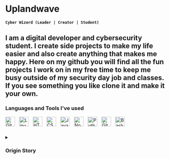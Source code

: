 # Uplandwave

**`Cyber Wizerd (Leader | Creator | Student)`**

I am a digital developer and cybersecurity student. I create side projects to make my life easier and also create anything that makes me happy. Here on my github you will find all the fun projects I work on in my free time to keep me busy outside of my security day job and classes. If you see something you like clone it and make it your own. 
---

### Languages and Tools I've used

<!-- <img align="left" alt="Java" width="30px" style="padding-right:10px;" src="https://cdn.jsdelivr.net/gh/devicons/devicon/icons/java/arch-linux.svg"/> -->
<img align="left" alt="Git" width="30px" style="padding-right:10px;" src="https://cdn.jsdelivr.net/gh/devicons/devicon/icons/git/git-original.svg" />
<img align="left" alt="Linux" width="30px" style="padding-right:10px;" src="https://cdn.jsdelivr.net/gh/devicons/devicon/icons/linux/linux-original.svg" />
<img align="left" alt="HTML" width="30px" style="padding-right:10px;" src="https://cdn.jsdelivr.net/gh/devicons/devicon/icons/html5/html5-plain.svg" />
<img align="left" alt="CSS" width="30px" style="padding-right:10px;" src="https://cdn.jsdelivr.net/gh/devicons/devicon/icons/css3/css3-plain.svg" />
<img align="left" alt="JavaScript" width="30px" style="padding-right:10px;" src="https://cdn.jsdelivr.net/gh/devicons/devicon/icons/javascript/javascript-plain.svg" />
<img align="left" alt="NodeJS" width="30px" style="padding-right:10px;" src="https://cdn.jsdelivr.net/gh/devicons/devicon/icons/nodejs/nodejs-original.svg" />
<img align="left" alt="Python" width="30px" style="padding-right:10px;" src="https://cdn.jsdelivr.net/gh/devicons/devicon/icons/python/python-plain.svg" />
<img align="left" alt="GitHub" width="30px" style="padding-right:10px;" src="https://cdn.jsdelivr.net/gh/devicons/devicon/icons/github/github-original.svg" />
<img align="left" alt="Bash" width="30px" style="padding-right:10px;" src="https://cdn.jsdelivr.net/gh/devicons/devicon/icons/bash/bash-original.svg" />
<br />

#

<details>
 <summary><h3>Origin Story</h3></summary>
When I first started school I was a business student studying entrepreneurship and management. I love business found all the classes extremely interesting especially all of the case studies we had on the leaders of the companies. These leaders had an impact on me. I wanted to be like them and be at the head of my own empire. Then as I was walking though a society fair the cybersecurity society representative gave me a cart to their in-house CTF challenge. Computers were definitely something I liked using and after that first CTF I was hooked. I fell head over heals for cybersecurity and opened up a passion I did not know I had. Business leadership is still something I love and I am still working on becoming the head of my own empire but now that company might be a raging cybersecurity company defending and attacking the biggest businesses of my generation.

[website]: https://uplandwave.github.io/
